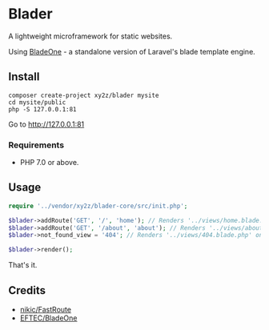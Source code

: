 # Blader

A lightweight microframework for static websites.

Using [BladeOne](https://github.com/EFTEC/BladeOne/) - a standalone version of Laravel's blade template engine.

## Install
```
composer create-project xy2z/blader mysite
cd mysite/public
php -S 127.0.0.1:81
```

Go to http://127.0.0.1:81

### Requirements

- PHP 7.0 or above.


## Usage
```php
require '../vendor/xy2z/blader-core/src/init.php';

$blader->addRoute('GET', '/', 'home'); // Renders '../views/home.blade.php'
$blader->addRoute('GET', '/about', 'about'); // Renders '../views/about.blade.php'
$blader->not_found_view = '404'; // Renders '../views/404.blade.php' on 404.

$blader->render();
```

That's it.


## Credits

- [nikic/FastRoute](https://github.com/nikic/FastRoute)
- [EFTEC/BladeOne](https://github.com/EFTEC/BladeOne/)
